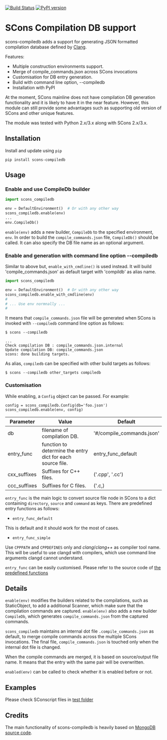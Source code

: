 [![Build Status](https://travis-ci.org/pinetr2e/scons-compiledb.svg?branch=master)](https://travis-ci.org/pinetr2e/scons-compiledb)
[![PyPI version](https://badge.fury.io/py/scons-compiledb.svg)](https://badge.fury.io/py/scons-compiledb)
# SCons Compilation DB support

scons-compiledb adds a support for generating JSON formatted compilation
database defined by
[Clang](https://clang.llvm.org/docs/JSONCompilationDatabase.html).

Features:

- Multiple construction environments support.
- Merge of compile_commands.json across SCons invocations
- Customisation for DB entry generation.
- Build with command line option, --compiledb
- Installation with PyPI


At the moment, SCons mainline does not have compilation DB generation
functionality and it is likely to have it in the near feature. However, this
module can still provide some advantages such as supporting old version of SCons
and other unique features.

The module was tested with Python 2.x/3.x along with SCons 2.x/3.x.


## Installation

Install and update using `pip`
```
pip install scons-compiledb
```

## Usage

### Enable and use CompileDb builder

```python
import scons_compiledb

env = DefaultEnvironment()  # Or with any other way
scons_compiledb.enable(env)
...
env.CompileDb()
```

`enable(env)` adds a new builder, `CompileDb` to the specified environment,
`env`. In order to build the `compile_commands.json` file, `CompileDb()` should
be called. It can also specify the DB file name as an optional argument.


### Enable and generation with command line option --compiledb

Similar to above but, `enable_with_cmdline()` is used instead. It will build
'compile_commands.json' as default target with 'compildb' as alias name.

```python
import scons_compiledb

env = DefaultEnvironment()  # Or with any other way
scons_compiledb.enable_with_cmdline(env)
#
# ... Use env normnally ...
#
```
It means that `compile_commands.json` file will be generated when SCons is invoked with
`--compiledb` command line option as follows:

```
$ scons --compiledb

...
Check compilation DB : compile_commands.json.internal
Update compilation DB: compile_commands.json
scons: done building targets.
```

As alias, `compiledb` can be specified with other build targets as follows:
```
$ scons --compiledb other_targets compiledb
```

### Customisation
While enabling, a `Config` object can be passed. For example:
```
config = scons_compiledb.Config(db='foo.json')
scons_compiledb.enable(env, config)

```

| Parameter    | Value                                                      | Default                   |
|--------------|------------------------------------------------------------|---------------------------|
| db           | filename of compilation DB.                                | '#/compile_commands.json' |
| entry_func   | function to determine the entry dict for each source file. | entry_func_default        |
| cxx_suffixes | Suffixes for C++ files.                                    | ('.cpp', '.cc')           |
| ccc_suffixes | Suffixes for C files.                                      | ('.c,)                    |

 `entry_func` is the main logic to convert source file node in SCons to a dict
 containing `directory`, `source` and `command` as keys. There are predefined
 entry functions as follows:

- `entry_func_default`

This is default and it should work for the most of cases.

- `entry_func_simple`

Use `CPPPATH` and `CPPDEFINES` only and *clang*/*clang++* as compiler tool name.
This will be useful to use clangd with compilers, which use command line
arguments clangd cannot understand.

`entry_func` can be easily customised. Please refer to the source code of [the
predefined functions](./scons_compiledb/entry_func.py)


## Details


`enable(env)` modifies the builders related to the compilations, such as
StaticObject, to add a additional Scanner, which make sure that the compilation
commands are captured. `enable(env)` also adds a new builder `CompileDb`, which
generates `compile_commands.json` from the captured commands.

`scons_compiledb` maintains an internal dot file `.compile_commands.json` as
default, to merge compile commands across the multiple SCons invocations. The
final file, `compile_commands.json` is touched only when the internal dot file
is changed.

When the compile commands are merged, it is based on source/output file name. It
means that the entry with the same pair will be overwritten.

`enabled(env)` can be called to check whether it is enabled before or not.


## Examples

Please check SConscript files in [test folder](./tests)


## Credits

The main functionality of scons-compiledb is heavily based on [MongoDB source
code](https://github.com/mongodb/mongo/blob/master/site_scons/site_tools/compilation_db.py).
